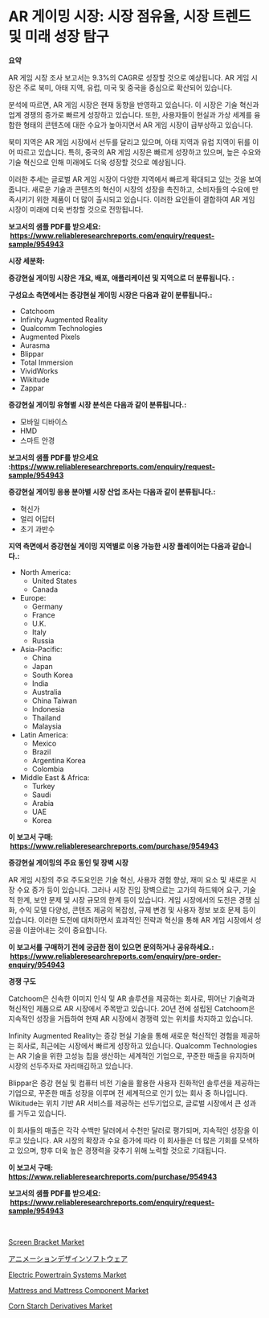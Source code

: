 <p><h1>AR 게이밍 시장: 시장 점유율, 시장 트렌드 및 미래 성장 탐구</h1></p><p><strong>요약</strong></p>
<p><p>AR 게임 시장 조사 보고서는 9.3%의 CAGR로 성장할 것으로 예상됩니다. AR 게임 시장은 주로 북미, 아태 지역, 유럽, 미국 및 중국을 중심으로 확산되어 있습니다. </p><p>분석에 따르면, AR 게임 시장은 현재 동향을 반영하고 있습니다. 이 시장은 기술 혁신과 업계 경쟁의 증가로 빠르게 성장하고 있습니다. 또한, 사용자들이 현실과 가상 세계를 융합한 형태의 콘텐츠에 대한 수요가 높아지면서 AR 게임 시장이 급부상하고 있습니다.</p><p>북미 지역은 AR 게임 시장에서 선두를 달리고 있으며, 아태 지역과 유럽 지역이 뒤를 이어 따르고 있습니다. 특히, 중국의 AR 게임 시장은 빠르게 성장하고 있으며, 높은 수요와 기술 혁신으로 인해 미래에도 더욱 성장할 것으로 예상됩니다.</p><p>이러한 추세는 글로벌 AR 게임 시장이 다양한 지역에서 빠르게 확대되고 있는 것을 보여줍니다. 새로운 기술과 콘텐츠의 혁신이 시장의 성장을 촉진하고, 소비자들의 수요에 만족시키기 위한 제품이 더 많이 출시되고 있습니다. 이러한 요인들이 결합하여 AR 게임 시장이 미래에 더욱 번창할 것으로 전망됩니다.</p></p>
<p><strong>보고서의 샘플 PDF를 받으세요: &nbsp;<a href="https://www.reliableresearchreports.com/enquiry/request-sample/954943">https://www.reliableresearchreports.com/enquiry/request-sample/954943</a></strong></p>
<p><strong>시장 세분화:</strong></p>
<p><strong> 증강현실 게이밍 시장은 개요, 배포, 애플리케이션 및 지역으로 더 분류됩니다. :</strong></p>
<p><strong>구성요소 측면에서는 증강현실 게이밍 시장은 다음과 같이 분류됩니다.:</strong></p>
<p><ul><li>Catchoom</li><li>Infinity Augmented Reality</li><li>Qualcomm Technologies</li><li>Augmented Pixels</li><li>Aurasma</li><li>Blippar</li><li>Total Immersion</li><li>VividWorks</li><li>Wikitude</li><li>Zappar</li></ul></p>
<p><strong> 증강현실 게이밍 유형별 시장 분석은 다음과 같이 분류됩니다.:</strong></p>
<p><ul><li>모바일 디바이스</li><li>HMD</li><li>스마트 안경</li></ul></p>
<p><strong>보고서의 샘플 PDF를 받으세요 :<a href="https://www.reliableresearchreports.com/enquiry/request-sample/954943">https://www.reliableresearchreports.com/enquiry/request-sample/954943</a></strong></p>
<p><strong> 증강현실 게이밍 응용 분야별 시장 산업 조사는 다음과 같이 분류됩니다.:</strong></p>
<p><ul><li>혁신가</li><li>얼리 어답터</li><li>초기 과반수</li></ul></p>
<p><strong>지역 측면에서 증강현실 게이밍 지역별로 이용 가능한 시장 플레이어는 다음과 같습니다.:</strong></p>
<p><ul>
    <li>
        North America:
        <ul>
            <li>United States</li>
            <li>Canada</li>
        </ul>
    </li>
    <li>
        Europe:
        <ul>
            <li>Germany</li>
            <li>France</li>
            <li>U.K.</li>
            <li>Italy</li>
            <li>Russia</li>
        </ul>
    </li>
    <li>
        Asia-Pacific:
        <ul>
            <li>China</li>
            <li>Japan</li>
            <li>South Korea</li>
            <li>India</li>
            <li>Australia</li>
            <li>China Taiwan</li>
            <li>Indonesia</li>
            <li>Thailand</li>
            <li>Malaysia</li>
        </ul>
    </li>
    <li>
        Latin America:
        <ul>
            <li>Mexico</li>
            <li>Brazil</li>
            <li>Argentina Korea</li>
            <li>Colombia</li>
        </ul>
    </li>
    <li>
        Middle East & Africa:
        <ul>
            <li>Turkey</li>
            <li>Saudi</li>
            <li>Arabia</li>
            <li>UAE</li>
            <li>Korea</li>
        </ul>
    </li>
    </ul></p>
<p><strong>이 보고서 구매: &nbsp;<a href="https://www.reliableresearchreports.com/purchase/954943">https://www.reliableresearchreports.com/purchase/954943</a></strong></p>
<p><strong>증강현실 게이밍의 주요 동인 및 장벽 시장</strong></p>
<p><p>AR 게임 시장의 주요 주도요인은 기술 혁신, 사용자 경험 향상, 재미 요소 및 새로운 시장 수요 증가 등이 있습니다. 그러나 시장 진입 장벽으로는 고가의 하드웨어 요구, 기술적 한계, 보안 문제 및 시장 규모의 한계 등이 있습니다. 게임 시장에서의 도전은 경쟁 심화, 수익 모델 다양성, 콘텐츠 제공의 복잡성, 규제 변경 및 사용자 정보 보호 문제 등이 있습니다. 이러한 도전에 대처하면서 효과적인 전략과 혁신을 통해 AR 게임 시장에서 성공을 이끌어내는 것이 중요합니다.</p></p>
<p><strong>이 보고서를 구매하기 전에 궁금한 점이 있으면 문의하거나 공유하세요.: &nbsp;<a href="https://www.reliableresearchreports.com/enquiry/pre-order-enquiry/954943">https://www.reliableresearchreports.com/enquiry/pre-order-enquiry/954943</a></strong></p>
<p><strong>경쟁 구도</strong></p>
<p><p>Catchoom은 신속한 이미지 인식 및 AR 솔루션을 제공하는 회사로, 뛰어난 기술력과 혁신적인 제품으로 AR 시장에서 주목받고 있습니다. 20년 전에 설립된 Catchoom은 지속적인 성장을 거듭하여 현재 AR 시장에서 경쟁력 있는 위치를 차지하고 있습니다.</p><p>Infinity Augmented Reality는 증강 현실 기술을 통해 새로운 혁신적인 경험을 제공하는 회사로, 최근에는 시장에서 빠르게 성장하고 있습니다. Qualcomm Technologies는 AR 기술을 위한 고성능 칩을 생산하는 세계적인 기업으로, 꾸준한 매출을 유지하며 시장의 선두주자로 자리매김하고 있습니다.</p><p>Blippar은 증강 현실 및 컴퓨터 비전 기술을 활용한 사용자 친화적인 솔루션을 제공하는 기업으로, 꾸준한 매출 성장을 이루며 전 세계적으로 인기 있는 회사 중 하나입니다. Wikitude는 위치 기반 AR 서비스를 제공하는 선두기업으로, 글로벌 시장에서 큰 성과를 거두고 있습니다.</p><p>이 회사들의 매출은 각각 수백만 달러에서 수천만 달러로 평가되며, 지속적인 성장을 이루고 있습니다. AR 시장의 확장과 수요 증가에 따라 이 회사들은 더 많은 기회를 모색하고 있으며, 향후 더욱 높은 경쟁력을 갖추기 위해 노력할 것으로 기대됩니다.</p></p>
<p><strong>이 보고서 구매: &nbsp; <a href="https://www.reliableresearchreports.com/purchase/954943">https://www.reliableresearchreports.com/purchase/954943</a></strong></p>
<p><strong>보고서의 샘플 PDF를 받으세요: &nbsp;<a href="https://www.reliableresearchreports.com/enquiry/request-sample/954943">https://www.reliableresearchreports.com/enquiry/request-sample/954943</a></strong><strong></strong></p>
<p>&nbsp;</p>
<p><p><a href="https://natural-crush-b99.notion.site/Screen-Bracket-Market-Research-Report-Reveals-The-Latest-Trends-And-Opportunities-of-this-Market-for-367db41f368c40299d7adfd213cbf44a">Screen Bracket Market</a></p><p><a href="https://github.com/lababdou/Market-Research-Report-List-2/blob/main/3111834185365.md">アニメーションデザインソフトウェア</a></p><p><a href="https://issuu.com/reportprime-2/docs/electric-powertrain-systems-market-size-2030.pptx">Electric Powertrain Systems Market</a></p><p><a href="https://view.publitas.com/reportprime-1/mattress-and-mattress-component-market-size-share-trends-analysis-report-by-application-regional-outlook-competitive-strategies-and-segment-forecasts-2024-2031/">Mattress and Mattress Component Market</a></p><p><a href="https://github.com/prosalinda88/Market-Research-Report-List-3/blob/main/corn-starch-derivatives-market.md">Corn Starch Derivatives Market</a></p></p>